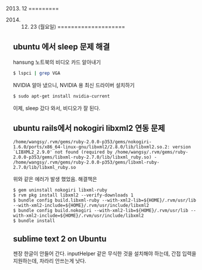 2013. 12
=========

2013. 12. 23 (월요일)
====================

ubuntu 에서 sleep 문제 해결
-----------
hansung 노트북의 비디오 카드 알아내기
```sh
$ lspci | grep VGA
```
NVIDIA 알아 냈으니, NVIDIA 용 최신 드라이버 설치하기
```sh
$ sudo apt-get install nvidia-current
```
이제, sleep 갔다 와서, 비디오가 잘 된다.


ubuntu rails에서 nokogiri libxml2 연동 문제
----------------------------------
```
/home/wangsy/.rvm/gems/ruby-2.0.0-p353/gems/nokogiri-1.6.0/ports/x86_64-linux-gnu/libxml2/2.8.0/lib/libxml2.so.2: version `LIBXML2_2.9.0' not found (required by /home/wangsy/.rvm/gems/ruby-2.0.0-p353/gems/libxml-ruby-2.7.0/lib/libxml_ruby.so) - /home/wangsy/.rvm/gems/ruby-2.0.0-p353/gems/libxml-ruby-2.7.0/lib/libxml_ruby.so
```
위와 같은 에러가 발생 했었음. 해결책은
```
$ gem uninstall nokogiri libxml-ruby
$ rvm pkg install libxml2 --verify-downloads 1
$ bundle config build.libxml-ruby --with-xml2-lib=${HOME}/.rvm/usr/lib --with-xml2-include=${HOME}/.rvm/usr/include/libxml2
$ bundle config build.nokogiri --with-xml2-lib=${HOME}/.rvm/usr/lib --with-xml2-include=${HOME}/.rvm/usr/include/libxml2
$ bundle install
```
sublime text 2 on Ubuntu
-------------------------
젠장 한글이 안들어 간다.
inputHelper 같은 무식한 것을 설치해야 하는데, 간접 입력을 지원하는데, 차라리 안쓰는게 낫다.